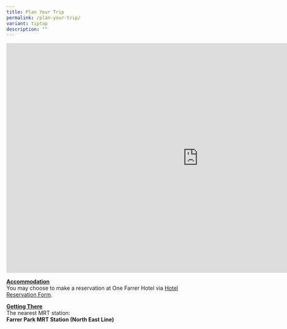 ```yaml
---
title: Plan Your Trip
permalink: /plan-your-trip/
variant: tiptap
description: ""
---
```

<div class="iframe-wrapper">
<iframe style="border:0;" height="600" width="1000" allowfullscreen="true" frameborder="0" src="https://www.google.com/maps/embed?pb=!1m18!1m12!1m3!1d3988.771462447102!2d103.85179827660612!3d1.3125456986750113!2m3!1f0!2f0!3f0!3m2!1i1024!2i768!4f13.1!3m3!1m2!1s0x31da19c677cf7f6f%3A0xc21ef0b48ffd7759!2sOne%20Farrer%20Hotel!5e0!3m2!1sen!2ssg!4v1722127970505!5m2!1sen!2ssg"></iframe>
</div>
<p><strong><u>Accommodation</u></strong>
<br>You may choose to make a reservation at One Farrer Hotel via <a href="/files/Hotel_Reservation_Form___IMH_19_to_22_Nov_2024.pdf" rel="noopener noreferrer nofollow" target="_blank">Hotel Reservation Form</a>.</p>
<p><strong><u>Getting There</u></strong>
<br>The nearest MRT station:
<br><strong>Farrer Park MRT Station (North East Line)</strong>
<br>
</p>
<p></p>
